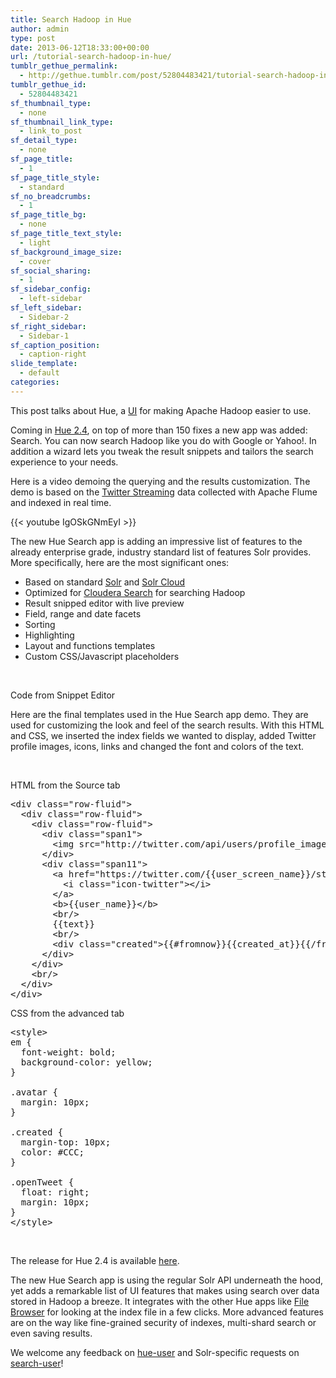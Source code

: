 ```yaml
---
title: Search Hadoop in Hue
author: admin
type: post
date: 2013-06-12T18:33:00+00:00
url: /tutorial-search-hadoop-in-hue/
tumblr_gethue_permalink:
  - http://gethue.tumblr.com/post/52804483421/tutorial-search-hadoop-in-hue
tumblr_gethue_id:
  - 52804483421
sf_thumbnail_type:
  - none
sf_thumbnail_link_type:
  - link_to_post
sf_detail_type:
  - none
sf_page_title:
  - 1
sf_page_title_style:
  - standard
sf_no_breadcrumbs:
  - 1
sf_page_title_bg:
  - none
sf_page_title_text_style:
  - light
sf_background_image_size:
  - cover
sf_social_sharing:
  - 1
sf_sidebar_config:
  - left-sidebar
sf_left_sidebar:
  - Sidebar-2
sf_right_sidebar:
  - Sidebar-1
sf_caption_position:
  - caption-right
slide_template:
  - default
categories:
---
```


<p id="docs-internal-guid-388e0995-305d-1ff0-9d32-60089c64749b">
  <span>This post talks about Hue, a </span><a href="http://gethue.com">UI</a><span> for making Apache Hadoop easier to use.</span>
</p>

Coming in [Hue 2.4][1], on top of more than 150 fixes a new app was added: Search. You can now search Hadoop like you do with Google or Yahoo!. In addition a wizard lets you tweak the result snippets and tailors the search experience to your needs.

<span>Here is a video demoing the querying and the results customization. The demo is based on the </span>[<span>Twitter Streaming</span>][2] <span>data collected with Apache Flume and indexed in real time.</span>

{{< youtube IgOSkGNmEyI >}}

<span>The new Hue Search app is adding an impressive list of features to the already enterprise grade, industry standard list of features Solr provides. More specifically, here are the most significant ones:</span>

- <span>Based on standard </span>[<span>Solr</span>][3] <span>and </span>[<span>Solr Cloud</span>][4]
- <span>Optimized for </span>[<span>Cloudera Search</span>][5] <span>for searching Hadoop</span>
- <span>Result snipped editor with live preview</span>
- <span>Field, range and date facets</span>
- <span>Sorting</span>
- <span>Highlighting</span>
- <span>Layout and functions templates</span>
- <span>Custom CSS/Javascript placeholders</span>

&nbsp;

<span>Code from Snippet Editor</span>

<span>Here are the final templates used in the Hue Search app demo. They are used for customizing the look and feel of the search results. With this HTML and CSS, we inserted the index fields we wanted to display, added Twitter profile images, icons, links and changed the font and colors of the text.</span>

&nbsp;

<span>HTML from the Source tab</span>

<pre class="code">&lt;div class="row-fluid"&gt;
  &lt;div class="row-fluid"&gt;
    &lt;div class="row-fluid"&gt;
      &lt;div class="span1"&gt;
        &lt;img src="http://twitter.com/api/users/profile_image/{{user_screen_name}}" class="avatar" /&gt;
      &lt;/div&gt;
      &lt;div class="span11"&gt;
        &lt;a href="https://twitter.com/{{user_screen_name}}/status/{{id}}" class="btn openTweet"&gt;
          &lt;i class="icon-twitter"&gt;&lt;/i&gt;
        &lt;/a&gt;
        &lt;b&gt;{{user_name}}&lt;/b&gt;
        &lt;br/&gt;
        {{text}}
        &lt;br/&gt;
        &lt;div class="created"&gt;{{#fromnow}}{{created_at}}{{/fromnow}}&lt;/div&gt;
      &lt;/div&gt;
    &lt;/div&gt;
    &lt;br/&gt;
  &lt;/div&gt;
&lt;/div&gt;</pre>

<span>CSS from the advanced tab</span>

<pre class="code">&lt;style&gt;
em {
  font-weight: bold;
  background-color: yellow;
}

.avatar {
  margin: 10px;
}

.created {
  margin-top: 10px;
  color: #CCC;
}

.openTweet {
  float: right;
  margin: 10px;
}
&lt;/style&gt;</pre>

&nbsp;

The release for Hue 2.4 is available <a class="trackLink" href="https://cdn.gethue.com/downloads/releases/2.4.0/hue-2.4.0.tgz" target="_blank" rel="noopener noreferrer">here</a>.

<span>The new Hue Search app is using the regular Solr API underneath the hood, yet adds a remarkable list of UI features that makes using search over data stored in Hadoop a breeze. It integrates with the other Hue apps like </span>[File Browser][6] <span>for looking at the index file in a few clicks. More advanced features are on the way like fine-grained security of indexes, multi-shard search or even saving results.</span>

<span>We welcome any feedback on </span>[hue-user][7] <span>and Solr-specific requests on </span>[search-user][7]<span>!</span>

[1]: http://gethue.tumblr.com/post/52904410987/hue-2-4-is-released 'Hue Hadoop UI'
[2]: https://dev.twitter.com/docs/streaming-apis
[3]: http://lucene.apache.org/solr/
[4]: http://wiki.apache.org/solr/SolrCloud
[5]: http://www.cloudera.com/content/support/en/documentation/cloudera-search/cloudera-search-documentation-v1-latest.html
[6]: http://blog.cloudera.com/blog/2013/04/demo-hdfs-file-operations-made-easy-with-hue/
[7]: blank
